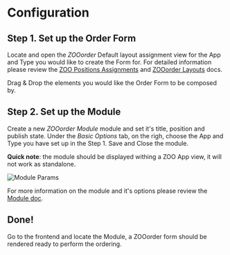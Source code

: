 # Configuration

## Step 1. Set up the Order Form

Locate and open the *ZOOorder* Default layout assignment view for the App and Type you would like to create the Form for. For detailed information please review the [ZOO Positions Assignments](http://www.yootheme.com/zoo/documentation/advanced/assign-elements-to-layout-positions) and [ZOOorder Layouts](ZOOorder/layouts.md) docs.

Drag & Drop the elements you would like the Order Form to be composed by.

## Step 2. Set up the Module

Create a new *ZOOorder Module* module and set it's title, position and publish state. Under the *Basic Options* tab, on the righ, choose the App and Type you have set up in the Step 1. Save and Close the module.

**Quick note**: the module should be displayed withing a ZOO App view, it will not work as standalone.

![Module Params](http://joolanders.github.io/Docs/docs/ZOOorder/images/module_params.png)

For more information on the module and it's options please review the [Module doc](ZOOorder/module.md).

## Done!

Go to the frontend and locate the Module, a ZOOorder form should be rendered ready to perform the ordering.